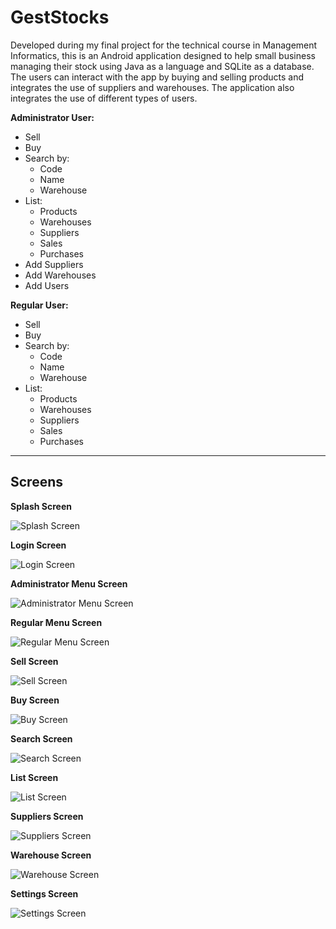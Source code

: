 # GestStocks
Developed during my final project for the technical course in Management Informatics, this is an Android application designed to help small business managing their stock using Java as a language and SQLite as a database.
The users can interact with the app by buying and selling products and integrates the use of suppliers and warehouses. The application also integrates the use of different types of users.

**Administrator User:**
- Sell
- Buy
- Search by:
    - Code
    - Name
    - Warehouse
- List:
    - Products
    - Warehouses
    - Suppliers
    - Sales
    - Purchases
- Add Suppliers
- Add Warehouses
- Add Users

**Regular User:**
- Sell
- Buy
- Search by:
    - Code
    - Name
    - Warehouse
- List:
    - Products
    - Warehouses
    - Suppliers
    - Sales
    - Purchases

---

## Screens

**Splash Screen**

![Splash Screen](images_git/splash_screen.png)

**Login Screen**

![Login Screen](images_git/login.png)

**Administrator Menu Screen**

![Administrator Menu Screen](images_git/menu_admin.png)

**Regular Menu Screen**

![Regular Menu Screen](images_git/menu_regular.png)

**Sell Screen**

![Sell Screen](images_git/sell.png)

**Buy Screen**

![Buy Screen](images_git/buy.png)

**Search Screen**

![Search Screen](images_git/search.png)

**List Screen**

![List Screen](images_git/list.png)

**Suppliers Screen**

![Suppliers Screen](images_git/suppliers.png)

**Warehouse Screen**

![Warehouse Screen](images_git/warehouses.png)

**Settings Screen**

![Settings Screen](images_git/users.png)
